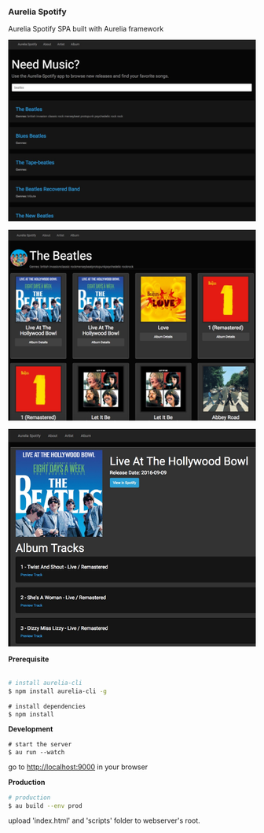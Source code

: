 ### Aurelia Spotify

Aurelia Spotify SPA built with Aurelia framework 

![screen 1](https://github.com/eiffelqiu/aurelia-spotify/blob/master/capture1.jpg?raw=true)

![screen 2](https://github.com/eiffelqiu/aurelia-spotify/blob/master/capture2.jpg?raw=true)

![screen 3](https://github.com/eiffelqiu/aurelia-spotify/blob/master/capture3.jpg?raw=true)

**Prerequisite**
```bash

# install aurelia-cli
$ npm install aurelia-cli -g
```

```
# install dependencies
$ npm install
```

**Development**
```
# start the server
$ au run --watch

```
go to [http://localhost:9000](http://localhost:9000) in your browser


**Production**
```bash
# production
$ au build --env prod
```
upload 'index.html' and 'scripts' folder to webserver's root.
